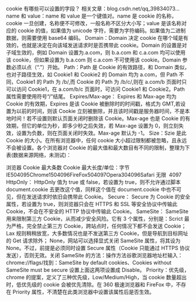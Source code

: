 cookie 有哪些可以设置的字段？
相关文章：blog.csdn.net/qq_39834073…
name 和 value：name 和 value 是一个键值对。name 是 cookie 的名称，cookie 一旦创建，名称便不可修改，一般名称不区分大小写；value 是该名称对应的 cookie 的值，如果值为 unicode 字符，需要为字符编码。如果值为二进制数据，则需要使用 base64 编码。
Domain：Domain 决定 cookie 在哪个域是有效的，也就是决定在向该域发送请求时是否携带此 cookie。Domain 的设置是对子域生效的，例如 Domain 设置为.a.com，则 b.a.com 和 c.a.com 均可以使用该 cookie，但如果设置为 b.a.com 则 c.a.com 不可使用该 cookie。Domain 参数必须以点（“.”）开始。
Path：Path 是 Cookie 的有效路径，和 Domain 类似，也对子路径生效，如 Cookie1 和 Cookie2 的 Domain 均为 a.com，但 Path 不同，Cookie1 的 Path 为 /b/,而 Cookie 的 Path 为 /b/c/,则在 a.com/b 页面时只可以访问 Cookie1，在 a.com/b/c 页面时，可访问 Cookie1 和 Cookie2。Path 属性需要使用符号“/”结尾。
Expires/Max-age： Expires 和 Max-age 均为 Cookie 的有效期，Expires 是该 Cookie 被删除时的时间戳，格式为 GMT,若设置为以前的时间，则该 Cookie 立刻被删除，并且该时间戳是服务器时间，不是本地时间！若不设置则默认页面关闭时删除该 Cookie。Max-age 也是 Cookie 的有效期，但它的单位为秒，即多少秒之后失效，若 Max-age 设置为 0，则立刻失效，设置为负数，则在页面关闭时失效。Max-age 默认为 -1。
Size：Szie 是此 Cookie 的大小。在所有浏览器中，任何 cookie 大小超过限制都被忽略，且永远不会被设置。各个浏览器对 Cookie 的最大值和最大数目有不同的限制，整理为下表(数据来源网络，未测试)：

浏览器 Cookie 最大条数 Cookie 最大长度/单位：字节 IE504095Chrome1504096FireFox504097Opera304096Safari 无限  4097
HttpOnly： HttpOnly 值为 true 或 false，若设置为 true，则不允许通过脚本 document.cookie 去更改这个值，同样这个值在 document.cookie 中也不可见，但在发送请求时依旧会携带此 Cookie。
Secure： Secure 为 Cookie 的安全属性，若设置为 true，则浏览器只会在 HTTPS 和 SSL 等安全协议中传输此 Cookie，不会在不安全的 HTTP 协议中传输此 Cookie。
SameSite： SameSite 用来限制第三方 Cookie，从而减少安全风险。它有 3 个属性，分别是：Scrict 最为严格，完全禁止第三方 Cookie，跨站点时，任何情况下都不会发送 Cookie；Lax 规则稍稍放宽，大多数情况也是不发送第三方 Cookie，但是导航到目标网址的 Get 请求除外；
None，网站可以选择显式关闭 SameSite 属性，将其设为 None。不过，前提是必须同时设置 Secure 属性（Cookie 只能通过 HTTPS 协议发送），否则无效。关闭 SameSite 的方法：操作方法谷歌浏览器地址栏输入：chrome://flags/找到：SameSite by default cookies、Cookies without SameSite must be secure 设置上面这两项设置成 Disable。
Priority：优先级，chrome 的提案，定义了三种优先级，Low/Medium/High，当 cookie 数量超出时，低优先级的 cookie 会被优先清除。在 360 极速浏览器和 FireFox 中，不存在 Priority 属性，不清楚在此类浏览器中设置该属性后是否生效。

